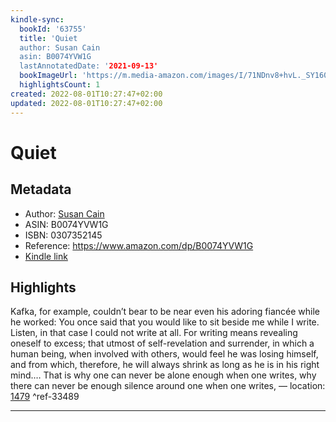 ```yaml
---
kindle-sync:
  bookId: '63755'
  title: 'Quiet
  author: Susan Cain
  asin: B0074YVW1G
  lastAnnotatedDate: '2021-09-13'
  bookImageUrl: 'https://m.media-amazon.com/images/I/71NDnv8+hvL._SY160.jpg'
  highlightsCount: 1
created: 2022-08-01T10:27:47+02:00
updated: 2022-08-01T10:27:47+02:00
---
```

# Quiet
## Metadata
* Author: [Susan Cain](https://www.amazon.com/Susan-Cain/e/B004XVMVYK/ref=dp_byline_cont_ebooks_1)
* ASIN: B0074YVW1G
* ISBN: 0307352145
* Reference: https://www.amazon.com/dp/B0074YVW1G
* [Kindle link](kindle://book?action=open&asin=B0074YVW1G)

## Highlights
Kafka, for example, couldn’t bear to be near even his adoring fiancée while he worked: You once said that you would like to sit beside me while I write. Listen, in that case I could not write at all. For writing means revealing oneself to excess; that utmost of self-revelation and surrender, in which a human being, when involved with others, would feel he was losing himself, and from which, therefore, he will always shrink as long as he is in his right mind.… That is why one can never be alone enough when one writes, why there can never be enough silence around one when one writes, — location: [1479](kindle://book?action=open&asin=B0074YVW1G&location=1479) ^ref-33489

---
